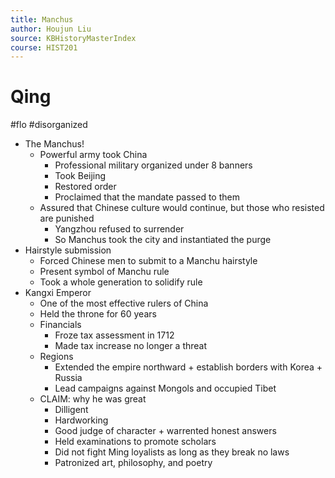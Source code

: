 ```yaml
---
title: Manchus
author: Houjun Liu
source: KBHistoryMasterIndex
course: HIST201
---
```


# Qing

#flo #disorganized

* The Manchus!
    * Powerful army took China
        * Professional military organized under 8 banners
        * Took Beijing
        * Restored order
        * Proclaimed that the mandate passed to them
    * Assured that Chinese culture would continue, but those who resisted are punished
        * Yangzhou refused to surrender
        * So Manchus took the city and instantiated the purge
* Hairstyle submission
    * Forced Chinese men to submit to a Manchu hairstyle
    * Present symbol of Manchu rule 
    * Took a whole generation to solidify rule
* Kangxi Emperor
    * One of the most effective rulers of China
    * Held the throne for 60 years
    * Financials
        * Froze tax assessment in 1712
        * Made tax increase no longer a threat
    * Regions  
        * Extended the empire northward + establish borders with Korea + Russia
        * Lead campaigns against Mongols and occupied Tibet
    * CLAIM: why he was great
        * Dilligent
        * Hardworking
        * Good judge of character + warrented honest answers
        * Held examinations to promote scholars
        * Did not fight Ming loyalists as long as they break no laws
        * Patronized art, philosophy, and poetry